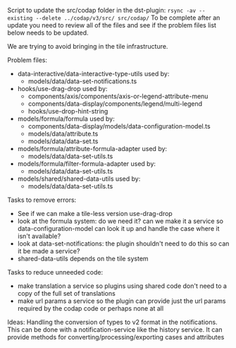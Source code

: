 Script to update the src/codap folder in the dst-plugin:
`rsync -av --existing --delete ../codap/v3/src/ src/codap/`
To be complete after an update you need to review all of the files and see if the problem files list below needs to be updated.

We are trying to avoid bringing in the tile infrastructure.

Problem files:
- data-interactive/data-interactive-type-utils used by:
  - models/data/data-set-notifications.ts
- hooks/use-drag-drop used by:
  - components/axis/components/axis-or-legend-attribute-menu
  - components/data-display/components/legend/multi-legend
  - hooks/use-drop-hint-string
- models/formula/formula used by:
  - components/data-display/models/data-configuration-model.ts
  - models/data/attribute.ts
  - models/data/data-set.ts
- models/formula/attribute-formula-adapter used by:
  - models/data/data-set-utils.ts
- models/formula/filter-formula-adapter used by:
  - models/data/data-set-utils.ts
- models/shared/shared-data-utils used by:
  - models/data/data-set-utils.ts


Tasks to remove errors:
- See if we can make a tile-less version use-drag-drop
- look at the formula system: do we need it? can we make it a service so data-configuration-model can look it up and handle the case where it isn't available?
- look at data-set-notifications: the plugin shouldn't need to do this so can it be made a service?
- shared-data-utils depends on the tile system

Tasks to reduce unneeded code:
- make translation a service so plugins using shared code don't need to a copy of the full set of translations
- make url params a service so the plugin can provide just the url params required by the codap code or perhaps none at all

Ideas:
Handling the conversion of types to v2 format in the notifications.
This can be done with a notification-service like the history service.
It can provide methods for converting/processing/exporting cases and attributes
